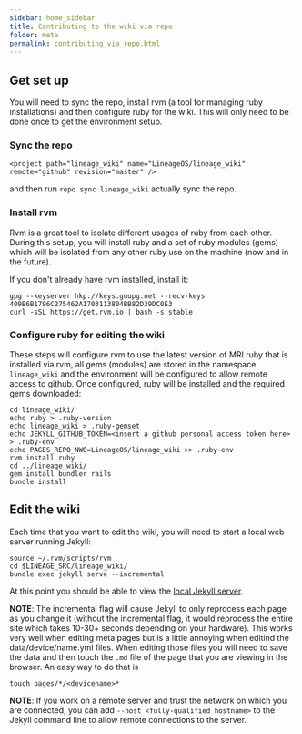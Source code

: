 ```yaml
---
sidebar: home_sidebar
title: Contributing to the wiki via repo
folder: meta
permalink: contributing_via_repo.html
---
```

## Get set up

You will need to sync the repo, install rvm (a tool for managing ruby installations) and then configure ruby for the wiki.  This will only need to be done once to get the environment setup.

### Sync the repo


```
<project path="lineage_wiki" name="LineageOS/lineage_wiki" remote="github" revision="master" />
```

and then run ```repo sync lineage_wiki``` actually sync the repo.

### Install rvm

Rvm is a great tool to isolate different usages of ruby from each other.  During this setup, you will install ruby and a set of ruby modules (gems) which will be isolated from any other ruby use on the machine (now and in the future).

If you don't already have rvm installed, install it:

```
gpg --keyserver hkp://keys.gnupg.net --recv-keys 409B6B1796C275462A1703113804BB82D39DC0E3
curl -sSL https://get.rvm.io | bash -s stable
```

### Configure ruby for editing the wiki

These steps will configure rvm to use the latest version of MRI ruby that is installed via rvm, all gems (modules) are stored in the namespace ```lineage_wiki``` and the environment will be configured to allow remote access to github.  Once configured, ruby will be installed and the required gems downloaded:

```
cd lineage_wiki/
echo ruby > .ruby-version
echo lineage_wiki > .ruby-gemset
echo JEKYLL_GITHUB_TOKEN=<insert a github personal access token here> > .ruby-env
echo PAGES_REPO_NWO=LineageOS/lineage_wiki >> .ruby-env
rvm install ruby
cd ../lineage_wiki/
gem install bundler rails
bundle install
```

## Edit the wiki

Each time that you want to edit the wiki, you will need to start a local web server running Jekyll:

```
source ~/.rvm/scripts/rvm
cd $LINEAGE_SRC/lineage_wiki/
bundle exec jekyll serve --incremental
```

At this point you should be able to view the [local Jekyll server](http://127.0.0.1:4000).

**NOTE**: The incremental flag will cause Jekyll to only reprocess each page as you change it (without the incremental flag, it would reprocess the entire site which takes 10-30+ seconds depending on your hardware).  This works very well when editing meta pages but is a little annoying when editind the data/device/name.yml files.  When editing those files you will need to save the data and then touch the ```.md``` file of the page that you are viewing in the browser.  An easy way to do that is

```
touch pages/*/<devicename>*
```

**NOTE**: If you work on a remote server and trust the network on which you are connected, you can add ```--host <fully-qualified hostname>``` to the Jekyll command line to allow remote connections to the server.
